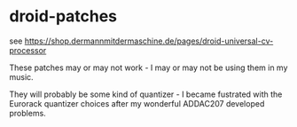 # droid-patches

see https://shop.dermannmitdermaschine.de/pages/droid-universal-cv-processor

These patches may or may not work - I may or may not be using them in my music.

They will probably be some kind of quantizer - I became fustrated with the Eurorack quantizer choices after
my wonderful ADDAC207 developed problems.
